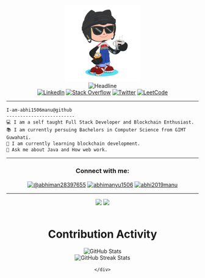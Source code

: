 <div>
    <div align=center>
        <img src="https://raw.githubusercontent.com/AhmedFathyDev/AhmedFathyDev/main/GitHub.png" alt="GitHub Octocat Drinking a Cup of Coffee" height="200">
    </div>
    <div align=center>
        <img src="https://readme-typing-svg.herokuapp.com?color=%236FDA44&size=32&center=true&vCenter=true&width=600&height=50&lines=Hi+there+I'm+Abhimanyu+%F0%9F%91%8B;Computer+Science+Student;Full+Stack+Developer;Blockchain+enthusiast" alt="Headline" />
     </div>
        <div align=center>
        <a href="https://www.linkedin.com/in/abhimanyu1506/"><img src="https://img.shields.io/badge/Linkedin-0077b5?style=flat&logo=linkedin" alt="LinkedIn" /></a>
        <a href="https://stackoverflow.com/users/21071737/abhimanyu-kumar"><img src="https://img.shields.io/badge/Stack Overflow-f48024?style=flat&logo=stackoverflow&logoColor=white" alt="Stack Overflow" /></a>
        <a href="https://twitter.com/Abhiman28397655"><img src="https://img.shields.io/badge/Twitter-1DA1F2?style=flat&logo=twitter&logoColor=white" alt="Twitter" /></a>
        <a href="https://leetcode.com/abhi2019manu/"><img src="https://img.shields.io/badge/-LeetCode-FFA116?style=flat&logo=LeetCode&logoColor=black" alt="LeetCode" /></a>
    </div>
   </div>
<!--    <img align="left" src="https://github.com/I-am-vishalmaurya/I-am-vishalmaurya/blob/main/cropped_image.png" alt="Unfortunately I didn't find the author of the pic, feel to open a pull request if found" width="320" /> -->
<hr>

```
I-am-abhi1506manu@github
-------------------------
💻 I am a self taught Full Stack Developer and Blockchain Enthusiast.
📚 I am currently persuing Bachelors in Computer Science from GIMT Guwahati.
🌱 I am currently learning blockchain development.
💬 Ask me about Java and How web work.
```
<hr>

<h3 align="center">Connect with me:</h3>
<p align="center">
<a href="https://twitter.com/@abhiman28397655" target="blank"><img align="center" src="https://raw.githubusercontent.com/rahuldkjain/github-profile-readme-generator/master/src/images/icons/Social/twitter.svg" alt="@abhiman28397655" height="30" width="40" /></a>
<a href="https://linkedin.com/in/abhimanyu1506" target="blank"><img align="center" src="https://raw.githubusercontent.com/rahuldkjain/github-profile-readme-generator/master/src/images/icons/Social/linked-in-alt.svg" alt="abhimanyu1506" height="30" width="40" /></a>
<a href="https://www.leetcode.com/abhi2019manu" target="blank"><img align="center" src="https://raw.githubusercontent.com/rahuldkjain/github-profile-readme-generator/master/src/images/icons/Social/leet-code.svg" alt="abhi2019manu" height="30" width="40" /></a>
</p>
    <hr>
    <div align="center">
    
 <img src="https://gifimage.net/wp-content/uploads/2017/09/android-gif-wallpaper-10.gif" width="500"/>
     <img src="https://github-readme-stats.vercel.app/api/top-langs/?username=abhi1506manu&theme=dracula&layout=compact)](https://github.com/abhi1506manu/github-readme-stats"/>
    </div>
    <br>
    <div align=center>
      <h1>Contribution Activity</h1>
      <img src="https://github-readme-stats.vercel.app/api?username=abhi1506manu&title_color=6FDA44&text_color=FFFFFF&show_icons=true&icon_color=6FDA44&include_all_commits=true&count_private=true&theme=dark" alt="GitHub Stats" height="200" />
    <br>
        <img src="https://github-readme-streak-stats.herokuapp.com/?user=AhmedFathyDev&theme=dark&date_format=j%20M%5B%20Y%5D&currStreakLabel=6FDA44&fire=6FDA44&ring=6FDA44" alt="GitHub Streak Stats" height="200" />
       
    </div>

